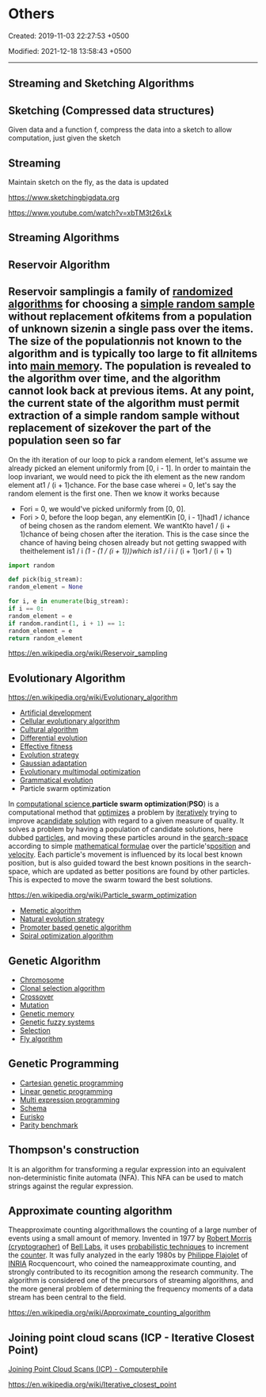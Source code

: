 # Others

Created: 2019-11-03 22:27:53 +0500

Modified: 2021-12-18 13:58:43 +0500

---

## Streaming and Sketching Algorithms

## Sketching (Compressed data structures)

Given data and a function f, compress the data into a sketch to allow computation, just given the sketch

## Streaming

Maintain sketch on the fly, as the data is updated

<https://www.sketchingbigdata.org>

<https://www.youtube.com/watch?v=xbTM3t26xLk>

## Streaming Algorithms

## Reservoir Algorithm

## Reservoir samplingis a family of [randomized algorithms](https://en.wikipedia.org/wiki/Randomized_algorithm) for choosing a [simple random sample](https://en.wikipedia.org/wiki/Simple_random_sample) without replacement of*k*items from a population of unknown size*n*in a single pass over the items. The size of the population*n*is not known to the algorithm and is typically too large to fit all*n*items into [main memory](https://en.wikipedia.org/wiki/Main_memory). The population is revealed to the algorithm over time, and the algorithm cannot look back at previous items. At any point, the current state of the algorithm must permit extraction of a simple random sample without replacement of size*k*over the part of the population seen so far

On the ith iteration of our loop to pick a random element, let's assume we already picked an element uniformly from [0, i - 1]. In order to maintain the loop invariant, we would need to pick the ith element as the new random element at1 / (i + 1)chance. For the base case wherei = 0, let's say the random element is the first one. Then we know it works because

- Fori = 0, we would've picked uniformly from [0, 0].
- Fori > 0, before the loop began, any elementKin [0, i - 1]had1 / ichance of being chosen as the random element. We wantKto have1 / (i + 1)chance of being chosen after the iteration. This is the case since the chance of having being chosen already but not getting swapped with theithelement is1 / i *(1 - (1 / (i + 1)))which is1 / i* i / (i + 1)or1 / (i + 1)

```python
import random

def pick(big_stream):
random_element = None

for i, e in enumerate(big_stream):
if i == 0:
random_element = e
if random.randint(1, i + 1) == 1:
random_element = e
return random_element
```

<https://en.wikipedia.org/wiki/Reservoir_sampling>

## Evolutionary Algorithm

<https://en.wikipedia.org/wiki/Evolutionary_algorithm>

- [Artificial development](https://en.wikipedia.org/wiki/Artificial_development)
- [Cellular evolutionary algorithm](https://en.wikipedia.org/wiki/Cellular_evolutionary_algorithm)
- [Cultural algorithm](https://en.wikipedia.org/wiki/Cultural_algorithm)
- [Differential evolution](https://en.wikipedia.org/wiki/Differential_evolution)
- [Effective fitness](https://en.wikipedia.org/wiki/Effective_fitness)
- [Evolution strategy](https://en.wikipedia.org/wiki/Evolution_strategy)
- [Gaussian adaptation](https://en.wikipedia.org/wiki/Gaussian_adaptation)
- [Evolutionary multimodal optimization](https://en.wikipedia.org/wiki/Evolutionary_multimodal_optimization)
- [Grammatical evolution](https://en.wikipedia.org/wiki/Grammatical_evolution)
- Particle swarm optimization

In [computational science](https://en.wikipedia.org/wiki/Computational_science),**particle swarm optimization**(**PSO**) is a computational method that [optimizes](https://en.wikipedia.org/wiki/Mathematical_optimization) a problem by [iteratively](https://en.wikipedia.org/wiki/Iterative_method) trying to improve a[candidate solution](https://en.wikipedia.org/wiki/Candidate_solution) with regard to a given measure of quality. It solves a problem by having a population of candidate solutions, here dubbed [particles](https://en.wikipedia.org/wiki/Point_particle), and moving these particles around in the [search-space](https://en.wikipedia.org/wiki/Optimization_(mathematics)#Concepts_and_notation) according to simple [mathematical formulae](https://en.wikipedia.org/wiki/Formula) over the particle's[position](https://en.wikipedia.org/wiki/Position_(vector)) and [velocity](https://en.wikipedia.org/wiki/Velocity). Each particle's movement is influenced by its local best known position, but is also guided toward the best known positions in the search-space, which are updated as better positions are found by other particles. This is expected to move the swarm toward the best solutions.

<https://en.wikipedia.org/wiki/Particle_swarm_optimization>

- [Memetic algorithm](https://en.wikipedia.org/wiki/Memetic_algorithm)
- [Natural evolution strategy](https://en.wikipedia.org/wiki/Natural_evolution_strategy)
- [Promoter based genetic algorithm](https://en.wikipedia.org/wiki/Promoter_based_genetic_algorithm)
- [Spiral optimization algorithm](https://en.wikipedia.org/wiki/Spiral_optimization_algorithm)

## Genetic Algorithm

- [Chromosome](https://en.wikipedia.org/wiki/Chromosome_(genetic_algorithm))
- [Clonal selection algorithm](https://en.wikipedia.org/wiki/Clonal_selection_algorithm)
- [Crossover](https://en.wikipedia.org/wiki/Crossover_(genetic_algorithm))
- [Mutation](https://en.wikipedia.org/wiki/Mutation_(genetic_algorithm))
- [Genetic memory](https://en.wikipedia.org/wiki/Genetic_memory_(computer_science))
- [Genetic fuzzy systems](https://en.wikipedia.org/wiki/Genetic_fuzzy_systems)
- [Selection](https://en.wikipedia.org/wiki/Selection_(genetic_algorithm))
- [Fly algorithm](https://en.wikipedia.org/wiki/Fly_algorithm)

## Genetic Programming

- [Cartesian genetic programming](https://en.wikipedia.org/wiki/Cartesian_genetic_programming)
- [Linear genetic programming](https://en.wikipedia.org/wiki/Linear_genetic_programming)
- [Multi expression programming](https://en.wikipedia.org/wiki/Multi_expression_programming)
- [Schema](https://en.wikipedia.org/wiki/Schema_(genetic_algorithms))
- [Eurisko](https://en.wikipedia.org/wiki/Eurisko)
- [Parity benchmark](https://en.wikipedia.org/wiki/Parity_benchmark)

## Thompson's construction

It is an algorithm for transforming a regular expression into an equivalent non-deterministic finite automata (NFA). This NFA can be used to match strings against the regular expression.

## Approximate counting algorithm

Theapproximate counting algorithmallows the counting of a large number of events using a small amount of memory. Invented in 1977 by [Robert Morris (cryptographer)](https://en.wikipedia.org/wiki/Robert_Morris_(cryptographer)) of [Bell Labs](https://en.wikipedia.org/wiki/Bell_Labs), it uses [probabilistic techniques](https://en.wikipedia.org/wiki/Randomized_algorithm) to increment the [counter](https://en.wikipedia.org/wiki/Counter_(digital)). It was fully analyzed in the early 1980s by [Philippe Flajolet](https://en.wikipedia.org/wiki/Philippe_Flajolet) of [INRIA](https://en.wikipedia.org/wiki/INRIA) Rocquencourt, who coined the nameapproximate counting, and strongly contributed to its recognition among the research community. The algorithm is considered one of the precursors of streaming algorithms, and the more general problem of determining the frequency moments of a data stream has been central to the field.

<https://en.wikipedia.org/wiki/Approximate_counting_algorithm>

## Joining point cloud scans (ICP - Iterative Closest Point)

[Joining Point Cloud Scans (ICP) - Computerphile](https://youtu.be/4uWSo8v3iQA)

<https://en.wikipedia.org/wiki/Iterative_closest_point>
